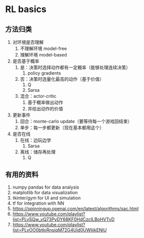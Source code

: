 # RL basics

## 方法归类

1. 对环境是否理解
   1. 不理解环境 model-free
   2. 理解环境 model-based
2. 是否基于概率
   1. 是：决策时选择动作都有一定概率（能够处理连续决策）
      1. policy gradients
   2. 否：决策时选量化最高的动作（基于价值）
      1. Q
      2. Sarsa
   3. 混合：actor-critic
      1. 基于概率做出动作
      2. 并给出动作的价值
3. 更新事件
   1. 回合：monte-carlo update（要等待每一个游戏回结束）
   2. 单步：每一步都更新（现在基本都用这个）
4. 是否在线
   1. 在线：边玩边学
      1. Sarsa
   2. 离线：储存再处理
      1. Q

## 有用的资料

1. numpy pandas for data analysis
2. matplotlib for data visualization
3. tkinter/gym for UI and simulation
4. tf for integration with NN
5. https://spinningup.openai.com/en/latest/algorithms/sac.html
6. https://www.youtube.com/playlist?list=PLySQw_vQ73PyDY68KF0HdCzcILBoHVTvD
7. https://www.youtube.com/playlist?list=PLvOO0btloRnsiqM72G4Uid0UWljikENlU
